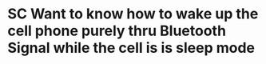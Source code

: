 # SC Want to know how to wake up the cell phone purely thru Bluetooth Signal while the cell is is  sleep mode
